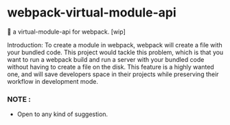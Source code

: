 # webpack-virtual-module-api
:gift: a virtual-module-api for webpack. [wip]

Introduction:
To create a module in webpack, webpack will create a file with your bundled code. 
This project would tackle this problem, which is that you want to run a webpack build and run a server with your bundled code without having to create a file on the disk. 
This feature is a highly wanted one, and will save developers space in their projects while preserving their workflow in development mode.

### NOTE :
* Open to any kind of suggestion.
